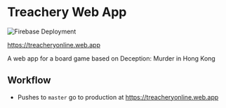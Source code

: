 # Treachery Web App

![Firebase Deployment](https://github.com/kindeep/treachery-angular/workflows/Firebase%20Deployment/badge.svg?branch=master) 

https://treacheryonline.web.app 


A web app for a board game based on Deception: Murder in Hong Kong

## Workflow
* Pushes to `master` go to production at https://treacheryonline.web.app 


